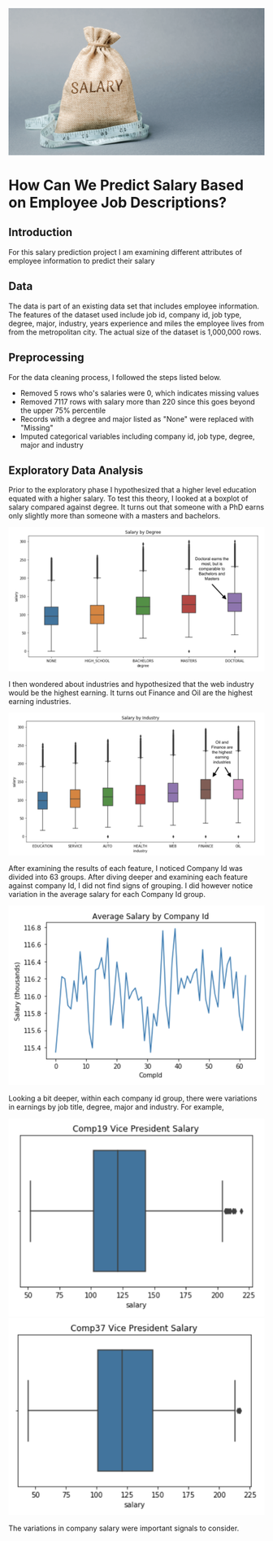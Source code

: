 ![alt text](https://github.com/kirahman2/salarypredictionportfolio/blob/master/Images/salary-image.png)
# How Can We Predict Salary Based on Employee Job Descriptions?

## Introduction
For this salary prediction project I am examining different attributes of employee information to predict their salary

## Data
The data is part of an existing data set that includes employee information. The features of the dataset used include job id, company id, job type, degree, major, industry, years experience and miles the employee lives from from the metropolitan city. The actual size of the dataset is 1,000,000 rows. 

## Preprocessing
For the data cleaning process, I followed the steps listed below.
* Removed 5 rows who's salaries were 0, which indicates missing values 
* Removed 7117 rows with salary more than 220 since this goes beyond the upper 75% percentile
* Records with a degree and major listed as "None" were replaced with "Missing"
* Imputed categorical variables including company id, job type, degree, major and industry

## Exploratory Data Analysis
Prior to the exploratory phase I hypothesized that a higher level education equated with a higher salary. To test this theory, I looked at a boxplot of salary compared against degree. It turns out that someone with a PhD earns only slightly more than someone with a masters and bachelors.

![alt text](https://github.com/kirahman2/salarypredictionportfolio/blob/master/Images/salary_degree.png)

I then wondered about industries and hypothesized that the web industry would be the highest earning. It turns out Finance and Oil are the highest earning industries. 

![alt text](https://github.com/kirahman2/salarypredictionportfolio/blob/master/Images/salary_industry.png)

After examining the results of each feature, I noticed Company Id was divided into 63 groups. After diving deeper and examining each feature against company Id, I did not find signs of grouping. I did however notice variation in the average salary for each Company Id group. 

![alt text](https://github.com/kirahman2/salarypredictionportfolio/blob/master/Images/salary_compid.png)

Looking a bit deeper, within each company id group, there were variations in earnings by job title, degree, major and industry. For example,

![alt text](https://github.com/kirahman2/salarypredictionportfolio/blob/master/Images/salary_comp19.png)
![alt text](https://github.com/kirahman2/salarypredictionportfolio/blob/master/Images/salary_comp37.png)

The variations in company salary were important signals to consider. 

